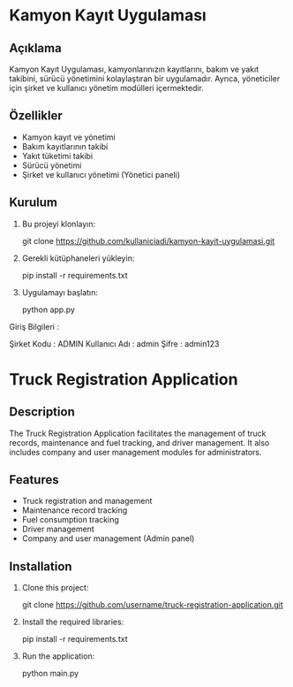 # Kamyon Kayıt Uygulaması

## Açıklama
Kamyon Kayıt Uygulaması, kamyonlarınızın kayıtlarını, bakım ve yakıt takibini, sürücü yönetimini kolaylaştıran bir uygulamadır. Ayrıca, yöneticiler için şirket ve kullanıcı yönetim modülleri içermektedir.

## Özellikler
- Kamyon kayıt ve yönetimi
- Bakım kayıtlarının takibi
- Yakıt tüketimi takibi
- Sürücü yönetimi
- Şirket ve kullanıcı yönetimi (Yönetici paneli)

## Kurulum
1. Bu projeyi klonlayın:
   
    git clone https://github.com/kullaniciadi/kamyon-kayit-uygulamasi.git
    
2. Gerekli kütüphaneleri yükleyin:
    
    pip install -r requirements.txt
    
3. Uygulamayı başlatın:
    
    python app.py
 

Giriş Bilgileri :

Şirket Kodu : ADMIN 
Kullanıcı Adı : admin
Şifre : admin123

# Truck Registration Application

## Description
The Truck Registration Application facilitates the management of truck records, maintenance and fuel tracking, and driver management. It also includes company and user management modules for administrators.

## Features
- Truck registration and management
- Maintenance record tracking
- Fuel consumption tracking
- Driver management
- Company and user management (Admin panel)

## Installation
1. Clone this project:
    
    git clone https://github.com/username/truck-registration-application.git
    
2. Install the required libraries:
    
    pip install -r requirements.txt
    
3. Run the application:
    
    python main.py
    


